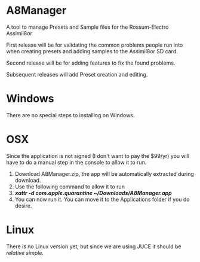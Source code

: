 # A8Manager

A tool to manage Presets and Sample files for the Rossum-Electro Assimil8or

First release will be for validating the common problems people run into when creating presets and adding samples to the Assimil8or SD card.

Second release will be for adding features to fix the found problems.

Subsequent releases will add Preset creation and editing.

# Windows

There are no special steps to installing on Windows.

# OSX

Since the application is not signed (I don't want to pay the $99/yr) you will have to do a manual step in the console to allow it to run.

1. Download A8Manager.zip, the app will be automatically extracted during download.
2. Use the following command to allow it to run
3. **_xattr -d com.apple.quarantine ~/Downloads/A8Manager.app_**
4. You can now run it. You can move it to the Applications folder if you do desire.

# Linux

There is no Linux version yet, but since we are using JUCE it should be _relative simple_.

